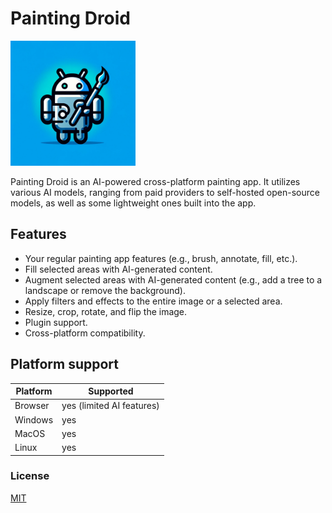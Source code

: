 # Painting Droid

<img src="assets/logo.webp" width="200" height="200">

Painting Droid is an AI-powered cross-platform painting app. It utilizes various AI models, ranging from paid providers to self-hosted open-source models, as well as some lightweight ones built into the app.

## Features

- Your regular painting app features (e.g., brush, annotate, fill, etc.).
- Fill selected areas with AI-generated content.
- Augment selected areas with AI-generated content (e.g., add a tree to a landscape or remove the background).
- Apply filters and effects to the entire image or a selected area.
- Resize, crop, rotate, and flip the image.
- Plugin support.
- Cross-platform compatibility.

## Platform support

| Platform | Supported                 |
| -------- | ------------------------- |
| Browser  | yes (limited AI features) |
| Windows  | yes                       |
| MacOS    | yes                       |
| Linux    | yes                       |

### License

[MIT](https://choosealicense.com/licenses/mit/)

